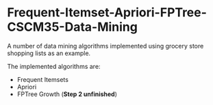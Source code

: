 # Frequent-Itemset-Apriori-FPTree-CSCM35-Data-Mining
A number of data mining algorithms implemented using grocery store shopping lists as an example.

The implemented algorithms are:
* Frequent Itemsets
* Apriori
* FPTree Growth (__Step 2 unfinished__)
